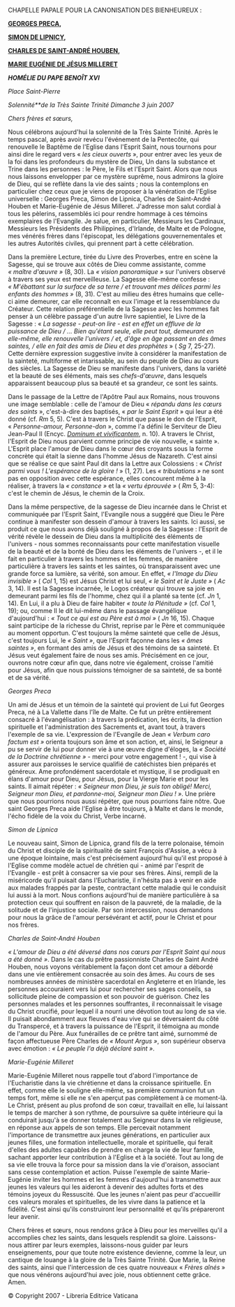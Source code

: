 CHAPELLE PAPALE POUR LA CANONISATION DES BIENHEUREUX :

**[GEORGES PRECA](http://www.vatican.va/news_services/liturgy/saints/ns_lit_doc_20070603_preca_fr.html),**

**[SIMON DE LIPNICY](http://www.vatican.va/news_services/liturgy/saints/ns_lit_doc_20070603_simone-lipnica_fr.html),**

**[CHARLES DE SAINT-ANDRÉ HOUBEN](http://www.vatican.va/news_services/liturgy/saints/ns_lit_doc_20070603_carlo-andrea_fr.html),**

**[MARIE EUGÉNIE DE JÉSUS MILLERET](http://www.vatican.va/news_services/liturgy/saints/ns_lit_doc_20070603_eugenie-jesus_fr.html)**

***HOMÉLIE DU PAPE BENOÎT XVI***

*Place Saint-Pierre*

*Solennité**de la Très Sainte Trinité* *Dimanche 3 juin 2007*

*Chers frères et sœurs,*

Nous célébrons aujourd'hui la solennité de la Très Sainte Trinité. Après le temps pascal, après avoir revécu l'événement de la Pentecôte, qui renouvelle le Baptême de l'Eglise dans l'Esprit Saint, nous tournons pour ainsi dire le regard vers « *les cieux ouverts* », pour entrer avec les yeux de la foi dans les profondeurs du mystère de Dieu, Un dans la substance et Trine dans les personnes : le Père, le Fils et l'Esprit Saint. Alors que nous nous laissons envelopper par ce mystère suprême, nous admirons la gloire de Dieu, qui se reflète dans la vie des saints ; nous la contemplons en particulier chez ceux que je viens de proposer à la vénération de l'Eglise universelle : Georges Preca, Simon de Lipnica, Charles de Saint-André Houben et Marie-Eugénie de Jésus Milleret. J'adresse mon salut cordial à tous les pèlerins, rassemblés ici pour rendre hommage à ces témoins exemplaires de l'Evangile. Je salue, en particulier, Messieurs les Cardinaux, Messieurs les Présidents des Philippines, d'Irlande, de Malte et de Pologne, mes vénérés frères dans l'épiscopat, les délégations gouvernementales et les autres Autorités civiles, qui prennent part à cette célébration.

Dans la première Lecture, tirée du Livre des Proverbes, entre en scène la Sagesse, qui se trouve aux côtés de Dieu comme assistante, comme *« *maître d'œuvre* »* (8, 30). La *« *vision panoramique* »* sur l'univers observé à travers ses yeux est merveilleuse. La Sagesse elle-même confesse : *« *M'ébattant sur la surface de sa terre / et trouvant mes délices parmi les enfants des hommes* »* (8, 31). C'est au milieu des êtres humains que celle-ci aime demeurer, car elle reconnaît en eux l'image et la ressemblance du Créateur. Cette relation préférentielle de la Sagesse avec les hommes fait penser à un célèbre passage d'un autre livre sapientiel, le Livre de la Sagesse : « *La sagesse - peut-on lire - est en effet un effluve de la puissance de Dieu / ... Bien qu'étant seule, elle peut tout, demeurant en elle-même, elle renouvelle l'univers / et, d'âge en âge passant en des âmes saintes, / elle en fait des amis de Dieu et des prophètes* » ( *Sg* 7, 25-27). Cette dernière expression suggestive invite à considérer la manifestation de la sainteté, multiforme et intarissable, au sein du peuple de Dieu au cours des siècles. La Sagesse de Dieu se manifeste dans l'univers, dans la variété et la beauté de ses éléments, mais ses *chefs-d'œuvre*, dans lesquels apparaissent beaucoup plus sa beauté et sa grandeur, ce sont les saints.

Dans le passage de la Lettre de l'Apôtre Paul aux Romains, nous trouvons une image semblable : celle de l'amour de Dieu « *répandu dans les cœurs des saints* », c'est-à-dire des baptisés, « *par le Saint Esprit* » qui leur a été donné (cf. *Rm* 5, 5). C'est à travers le Christ que passe le don de l'Esprit, « *Personne-amour, Personne-don* », comme l'a défini le Serviteur de Dieu Jean-Paul II (Encyc. *[Dominum et vivificantem](http://www.vatican.va/edocs/FRA0074/_INDEX.HTM)*, n. 10). A travers le Christ, l'Esprit de Dieu nous parvient comme principe de vie nouvelle, « sainte ». L'Esprit place l'amour de Dieu dans le cœur des croyants sous la forme concrète qui était la sienne dans l'homme Jésus de Nazareth. C'est ainsi que se réalise ce que saint Paul dit dans la Lettre aux Colossiens : « *Christ parmi vous ! L'espérance de la gloire !* » (1, 27). Les *« tribulations »* ne sont pas en opposition avec cette espérance, elles concourent même à la réaliser, à travers la *« constance »* et la *« *vertu éprouvée* »* ( *Rm* 5, 3-4): c'est le chemin de Jésus, le chemin de la Croix.

Dans la même perspective, de la sagesse de Dieu incarnée dans le Christ et communiquée par l'Esprit Saint, l'Evangile nous a suggéré que Dieu le Père continue à manifester son dessein d'amour à travers les saints. Ici aussi, se produit ce que nous avons déjà souligné à propos de la Sagesse : l'Esprit de vérité révèle le dessein de Dieu dans la multiplicité des éléments de l'univers - nous sommes reconnaissants pour cette manifestation visuelle de la beauté et de la bonté de Dieu dans les éléments de l'univers -, et il le fait en particulier à travers les hommes et les femmes, de manière particulière à travers les saints et les saintes, où transparaissent avec une grande force sa lumière, sa vérité, son amour. En effet, *« *l'Image du Dieu invisible* »* ( *Col* 1, 15) est Jésus Christ et lui seul, *« *le Saint et le Juste* »* ( *Ac* 3, 14). Il est la Sagesse incarnée, le Logos créateur qui trouve sa joie en demeurant parmi les fils de l'homme, chez qui il a planté sa tente (cf. *Jn* 1, 14). En Lui, il a plu à Dieu de faire habiter *« *toute la Plénitude* »* (cf. *Col* 1, 19); ou, comme Il le dit lui-même dans le passage évangélique d'aujourd'hui : *« *Tout ce qui est au Père est à moi* »* ( *Jn* 16, 15). Chaque saint participe de la richesse du Christ, reprise par le Père et communiquée au moment opportun. C'est toujours la même sainteté que celle de Jésus, c'est toujours Lui, le *« Saint »*, que l'Esprit façonne dans les *« *âmes saintes* »*, en formant des amis de Jésus et des témoins de sa sainteté. Et Jésus veut également faire de nous ses amis. Précisément en ce jour, ouvrons notre cœur afin que, dans notre vie également, croisse l'amitié pour Jésus, afin que nous puissions témoigner de sa sainteté, de sa bonté et de sa vérité.

*Georges Preca*

Un ami de Jésus et un témoin de la sainteté qui provient de Lui fut Georges Preca, né à La Vallette dans l'île de Malte. Ce fut un prêtre entièrement consacré à l'évangélisation : à travers la prédication, les écrits, la direction spirituelle et l'administration des Sacrements et, avant tout, à travers l'exemple de sa vie. L'expression de l'Evangile de Jean *« *Verbum caro factum est* »* orienta toujours son âme et son action, et, ainsi, le Seigneur a pu se servir de lui pour donner vie à une œuvre digne d'éloges, la *« *Société de la Doctrine chrétienne* »* - merci pour votre engagement ! -, qui vise à assurer aux paroisses le service qualifié de catéchistes bien préparés et généreux. Ame profondément sacerdotale et mystique, il se prodiguait en élans d'amour pour Dieu, pour Jésus, pour la Vierge Marie et pour les saints. Il aimait répéter : *« *Seigneur mon Dieu, je suis ton obligé! Merci, Seigneur mon Dieu, et pardonne-moi, Seigneur mon Dieu !* »*. Une prière que nous pourrions nous aussi répéter, que nous pourrions faire nôtre. Que saint Georges Preca aide l'Eglise à être toujours, à Malte et dans le monde, l'écho fidèle de la voix du Christ, Verbe incarné.

*Simon de Lipnica*

Le nouveau saint, Simon de Lipnica, grand fils de la terre polonaise, témoin du Christ et disciple de la spiritualité de saint François d'Assise, a vécu à une époque lointaine, mais c'est précisément aujourd'hui qu'il est proposé à l'Eglise comme modèle actuel de chrétien qui - animé par l'esprit de l'Evangile - est prêt à consacrer sa vie pour ses frères. Ainsi, rempli de la miséricorde qu'il puisait dans l'Eucharistie, il n'hésita pas à venir en aide aux malades frappés par la peste, contractant cette maladie qui le conduisit lui aussi à la mort. Nous confions aujourd'hui de manière particulière à sa protection ceux qui souffrent en raison de la pauvreté, de la maladie, de la solitude et de l'injustice sociale. Par son intercession, nous demandons pour nous la grâce de l'amour persévérant et actif, pour le Christ et pour nos frères.

*Charles de Saint-André Houben*

*« *L'amour de Dieu a été déversé dans nos cœurs par l'Esprit Saint qui nous a été donné* »*. Dans le cas du prêtre passionniste Charles de Saint André Houben, nous voyons véritablement la façon dont cet amour a débordé dans une vie entièrement consacrée au soin des âmes. Au cours de ses nombreuses années de ministère sacerdotal en Angleterre et en Irlande, les personnes accouraient vers lui pour rechercher ses sages conseils, sa sollicitude pleine de compassion et son pouvoir de guérison. Chez les personnes malades et les personnes souffrantes, il reconnaissait le visage du Christ crucifié, pour lequel il a nourri une dévotion tout au long de sa vie. Il puisait abondamment aux fleuves d'eau vive qui se déversaient du côté du Transpercé, et à travers la puissance de l'Esprit, il témoigna au monde de l'amour du Père. Aux funérailles de ce prêtre tant aimé, surnommé de façon affectueuse Père Charles de *« *Mount Argus* »*, son supérieur observa avec émotion : *« *Le peuple l'a déjà déclaré saint* »*.

*Marie-Eugénie Milleret*

Marie-Eugénie Milleret nous rappelle tout d'abord l'importance de l'Eucharistie dans la vie chrétienne et dans la croissance spirituelle. En effet, comme elle le souligne elle-même, sa première communion fut un temps fort, même si elle ne s'en aperçut pas complètement à ce moment-là. Le Christ, présent au plus profond de son cœur, travaillait en elle, lui laissant le temps de marcher à son rythme, de poursuivre sa quête intérieure qui la conduirait jusqu'à se donner totalement au Seigneur dans la vie religieuse, en réponse aux appels de son temps. Elle percevait notamment l'importance de transmettre aux jeunes générations, en particulier aux jeunes filles, une formation intellectuelle, morale et spirituelle, qui ferait d'elles des adultes capables de prendre en charge la vie de leur famille, sachant apporter leur contribution à l'Eglise et à la société. Tout au long de sa vie elle trouva la force pour sa mission dans la vie d'oraison, associant sans cesse contemplation et action. Puisse l'exemple de sainte Marie-Eugénie inviter les hommes et les femmes d'aujourd'hui à transmettre aux jeunes les valeurs qui les aideront à devenir des adultes forts et des témoins joyeux du Ressuscité. Que les jeunes n'aient pas peur d'accueillir ces valeurs morales et spirituelles, de les vivre dans la patience et la fidélité. C'est ainsi qu'ils construiront leur personnalité et qu'ils prépareront leur avenir.

Chers frères et sœurs, nous rendons grâce à Dieu pour les merveilles qu'il a accomplies chez les saints, dans lesquels resplendit sa gloire. Laissons-nous attirer par leurs exemples, laissons-nous guider par leurs enseignements, pour que toute notre existence devienne, comme la leur, un cantique de louange à la gloire de la Très Sainte Trinité. Que Marie, la Reine des saints, ainsi que l'intercession de ces quatre nouveaux « *Frères aînés* » que nous vénérons aujourd'hui avec joie, nous obtiennent cette grâce. Amen.

© Copyright 2007 - Libreria Editrice Vaticana